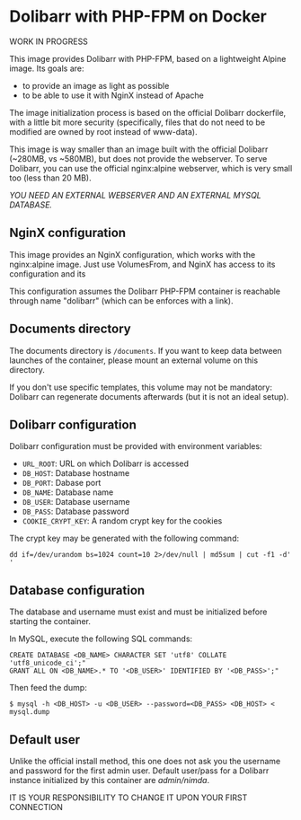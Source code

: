 # Dolibarr with PHP-FPM on Docker

WORK IN PROGRESS

This image provides Dolibarr with PHP-FPM, based on a lightweight Alpine image.
Its goals are:

* to provide an image as light as possible
* to be able to use it with NginX instead of Apache

The image initialization process is based on the official Dolibarr dockerfile,
with a little bit more security (specifically, files that do not need to be
modified are owned by root instead of www-data).

This image is way smaller than an image built with the official Dolibarr
(~280MB, vs ~580MB), but does not provide the webserver. To serve Dolibarr, you
can use the official nginx:alpine webserver, which is very small too (less than
20 MB).

*YOU NEED AN EXTERNAL WEBSERVER AND AN EXTERNAL MYSQL DATABASE.*

## NginX configuration

This image provides an NginX configuration, which works with the nginx:alpine
image. Just use VolumesFrom, and NginX has access to its configuration and
its 

This configuration assumes the Dolibarr PHP-FPM container is reachable through
name "dolibarr" (which can be enforces with a link).

## Documents directory

The documents directory is `/documents`. If you want to keep data between
launches of the container, please mount an external volume on this directory.

If you don't use specific templates, this volume may not be mandatory: Dolibarr
can regenerate documents afterwards (but it is not an ideal setup).

## Dolibarr configuration

Dolibarr configuration must be provided with environment variables:

* `URL_ROOT`: URL on which Dolibarr is accessed
* `DB_HOST`: Database hostname
* `DB_PORT`: Dabase port
* `DB_NAME`: Database name
* `DB_USER`: Database username
* `DB_PASS`: Database password
* `COOKIE_CRYPT_KEY`: A random crypt key for the cookies

The crypt key may be generated with the following command:

```
dd if=/dev/urandom bs=1024 count=10 2>/dev/null | md5sum | cut -f1 -d' '
```

## Database configuration

The database and username must exist and must be initialized before starting
the container.

In MySQL, execute the following SQL commands:

```
CREATE DATABASE <DB_NAME> CHARACTER SET 'utf8' COLLATE 'utf8_unicode_ci';"
GRANT ALL ON <DB_NAME>.* TO '<DB_USER>' IDENTIFIED BY '<DB_PASS>';"
```

Then feed the dump:

```
$ mysql -h <DB_HOST> -u <DB_USER> --password=<DB_PASS> <DB_HOST> < mysql.dump
```

## Default user

Unlike the official install method, this one does not ask you the username and
password for the first admin user. Default user/pass for a Dolibarr instance
initialized by this container are *admin/nimda*.

IT IS YOUR RESPONSIBILITY TO CHANGE IT UPON YOUR FIRST CONNECTION
